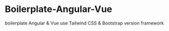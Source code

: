 # Boilerplate-Angular-Vue
boilerplate Angular &amp; Vue use Tailwind CSS &amp; Bootstrap version framework  
